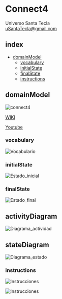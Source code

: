 # Connect4
Universo Santa Tecla  
[uSantaTecla@gmail.com](mailto:uSantaTecla@gmail.com)  

## index

* [domainModel](#domainModel)  
    * [vocabulary](#vocabulary)  
    * [initialState](#initialState)  
    * [finalState](#finalState)
    * [instructions](#instructions)  

## domainModel  

![connect4](./docs/images/conecta4.jpg)  

[WIKI](https://es.wikipedia.org/wiki/Conecta_4)

[Youtube](https://www.youtube.com/watch?v=JBSbiilzg9U)
### vocabulary

![Vocabulario](./docs/images/Connect4-Vocabulary.png)  
  
### initialState  
  
![Estado_inicial](./docs/images/InitialState.png)  
  
### finalState 

![Estado_final](./docs/images/FinalState.png)  

## activityDiagram
![Diagrama_actividad](./docs/images/ActivityDiagram.png)

## stateDiagram
![Diagrama_estado](./docs/images/StateDiagram.png)
  
### instructions  
  
![Instrucciones]()  
  
![Instrucciones]()  
  
 

